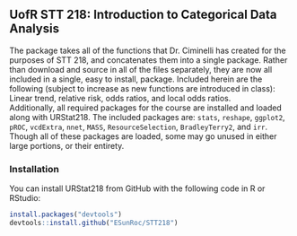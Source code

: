 ## UofR STT 218: Introduction to Categorical Data Analysis
The package takes all of the functions that Dr. Ciminelli has created for the purposes of STT 218, and concatenates them into a single package. Rather than download and source in all of the files separately, they are now all included in a single, easy to install, package. Included herein are the following (subject to increase as new functions are introduced in class): Linear trend, relative risk, odds ratios, and local odds ratios.  
Additionally, all required packages for the course are installed and loaded along with URStat218. The included packages are: `stats`, `reshape`, `ggplot2`, `pROC`, `vcdExtra`, `nnet`, `MASS`, `ResourceSelection`, `BradleyTerry2`, and `irr`. Though all of these packages are loaded, some may go unused in either large portions, or their entirety. 

### Installation
You can install URStat218 from GitHub with the following code in R or RStudio:
```r
install.packages("devtools")
devtools::install.github("ESunRoc/STT218")
```